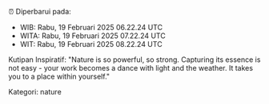 ⏰ Diperbarui pada:
- WIB: Rabu, 19 Februari 2025 06.22.24 UTC
- WITA: Rabu, 19 Februari 2025 07.22.24 UTC
- WIT: Rabu, 19 Februari 2025 08.22.24 UTC

Kutipan Inspiratif:
"Nature is so powerful, so strong. Capturing its essence is not easy - your work becomes a dance with light and the weather. It takes you to a place within yourself."


Kategori: nature

